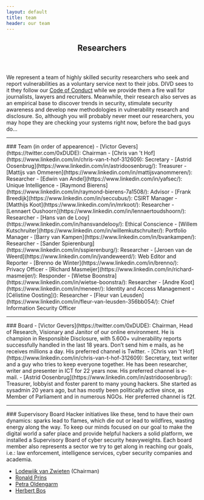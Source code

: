 ```yaml
---
layout: default
title: team
header: our team
---
```

<header>
    <h2>Researchers</h2>
</header>

We represent a team of highly skilled security researchers who seek and report vulnerabilities as a voluntary service next to their jobs. DIVD sees to it they follow our [Code of Conduct](https://divd.nl/divd-nl/code/) while we provide them a fire wall for journalists, lawyers and recruiters. Meanwhile, their research also serves as an empirical base to discover trends in security, stimulate security awareness and develop new methodologies in vulnerability research and disclosure. So, although you will probably never meet our researchers, you may hope they are checking your systems right now, before the bad guys do...

<hr>
### Team (in order of appearence)
- [Victor Gevers](https://twitter.com/0xDUDE): Chairman
- [Chris van 't Hof](https://www.linkedin.com/in/chris-van-t-hof-312609): Secretary
- [Astrid Oosenbrug](https://www.linkedin.com/in/astridoosenbrug/): Treasurer
- [Mattijs van Ommeren](https://www.linkedin.com/in/mattijsvanommeren/): Researcher
- [Edwin van Andel](https://www.linkedin.com/in/yafsec/): Unique Intelligence
- [Raymond Bierens](https://www.linkedin.com/in/raymond-bierens-7a1508/): Advisor
- [Frank Breedijk](https://www.linkedin.com/in/seccubus/): CSIRT Manager
- [Matthijs Koot](https://www.linkedin.com/in/mrkoot/): Researcher
- [Lennaert Oushoorn](https://www.linkedin.com/in/lennaertoudshoorn/): Researcher
- [Hans van de Looy](https://www.linkedin.com/in/hansvandelooy/): Ethical Conscience
- [Willem Kutschruiter](https://www.linkedin.com/in/willemkutschruiter/): Portfolio Manager
- [Barry van Kampen](https://www.linkedin.com/in/bvankampen/): Researcher
- [Sander Spierenburg](https://www.linkedin.com/in/sspierenburg/): Researcher
- [Jeroen van de Weerd](https://www.linkedin.com/in/jvandeweerd/): Web Editor and Reporter
- [Brenno de Winter](https://www.linkedin.com/in/brenno/): Privacy Officer
- [Richard Masmeijer](https://www.linkedin.com/in/richard-masmeijer/): Responder
- [Wietse Boonstra](https://www.linkedin.com/in/wietse-boonstra/): Researcher
- [Andre Koot](https://www.linkedin.com/in/meneer/): Identity and Access Management
- [Célistine Oosting](): Researcher
- [Fleur van Leusden](https://www.linkedin.com/in/fleur-van-leusden-356bb054/): Chief Information Security Officer

<hr>
### Board
- [Victor Gevers](https://twitter.com/0xDUDE): Chairman, Head of Research, Visionary and Janitor of our online environment. He is champion in Responsible Disclosure, with 5.600+ vulnerability reports successfully handled in the last 18 years. Don’t send him e mails, as he receives millions a day. His preferred channel is Twitter.
- [Chris van 't Hof](https://www.linkedin.com/in/chris-van-t-hof-312609): Secretary, text writer and a guy who tries to keep everyone together. He has been researcher, writer and presenter in ICT for 22 years now. His preferred channel is e-mail.
- [Astrid Oosenbrug](https://www.linkedin.com/in/astridoosenbrug/): Treasurer, lobbyist and foster parent to many young hackers. She started as sysadmin 20 years ago, but has mostly been politically active since, as Member of Parliament and in numerous NGOs. Her preferred channel is f2f.

<hr>
### Supervisory Board
Hacker initiatives like these, tend to have their own dynamics: sparks lead to flames, which die out or lead to wildfires, wasting energy along the way. To keep our minds focused on our goal to make the digital world a safer place and provide helpful hackers a solid platform, we installed a Supervisory Board of cyber security heavyweights. Each board member also represents a sector we try to get along in reaching our goals, i.e.: law enforcement, intelligence services, cyber security companies and academia.

- [Lodewijk van Zwieten](https://www.linkedin.com/in/cybercrime/) (Chairman)
- [Ronald Prins](https://www.linkedin.com/in/ronaldprins/)
- [Petra Oldengarm](https://www.linkedin.com/in/petraoldengarm/)
- [Herbert Bos](https://www.linkedin.com/in/herbertbos1/)

